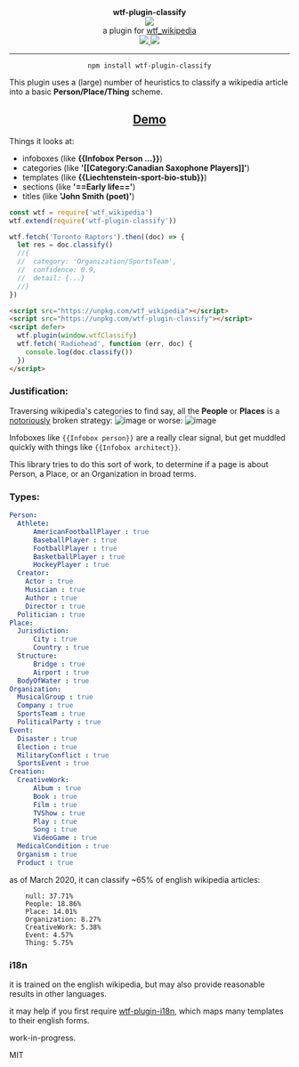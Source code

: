 <div align="center">
  <div><b>wtf-plugin-classify</b></div>
  <img src="https://cloud.githubusercontent.com/assets/399657/23590290/ede73772-01aa-11e7-8915-181ef21027bc.png" />

  <div>a plugin for <a href="https://github.com/spencermountain/wtf_wikipedia/">wtf_wikipedia</a></div>
  
  <!-- npm version -->
  <a href="https://npmjs.org/package/wtf-plugin-classify">
    <img src="https://img.shields.io/npm/v/wtf-plugin-classify.svg?style=flat-square" />
  </a>
  
  <!-- file size -->
  <a href="https://unpkg.com/wtf-plugin-classify/builds/wtf-plugin-classify.min.js">
    <img src="https://badge-size.herokuapp.com/spencermountain/wtf-plugin-html/master/builds/wtf-plugin-classify.min.js" />
  </a>
   <hr/>
</div>

<div align="center">
  <code>npm install wtf-plugin-classify</code>
</div>

This plugin uses a (large) number of heuristics to classify a wikipedia article into a basic **Person/Place/Thing** scheme.

<div align="center">
  <h2><a href="https://observablehq.com/@spencermountain/wtf-plugin-classify">Demo</a></h2>
</div>

Things it looks at:

- infoboxes (like **{{Infobox Person ...}}**)
- categories (like **'[[Category:Canadian Saxophone Players]]'**)
- templates (like **{{Liechtenstein-sport-bio-stub}}**)
- sections (like **'==Early life=='**)
- titles (like **'John Smith (poet)'**)

```js
const wtf = require('wtf_wikipedia')
wtf.extend(require('wtf-plugin-classify'))

wtf.fetch('Toronto Raptors').then((doc) => {
  let res = doc.classify()
  //{
  //  category: 'Organization/SportsTeam',
  //  confidence: 0.9,
  //  detail: {...}
  //}
})
```

```html
<script src="https://unpkg.com/wtf_wikipedia"></script>
<script src="https://unpkg.com/wtf-plugin-classify"></script>
<script defer>
  wtf.plugin(window.wtfClassify)
  wtf.fetch('Radiohead', function (err, doc) {
    console.log(doc.classify())
  })
</script>
```


### Justification:

Traversing wikipedia's categories to find say, all the **People** or **Places** is a [notoriously](https://humane.computer/review-the-science-of-managing-our-digital-stuff/) broken strategy:
![image](https://user-images.githubusercontent.com/399657/77183042-1f44ba00-6aa4-11ea-9a9e-502d825a6ea4.png)
or worse:
![image](https://user-images.githubusercontent.com/399657/77183081-2cfa3f80-6aa4-11ea-9e6a-1e5bcf2e70b6.png)

Infoboxes like `{{Infobox person}}` are a really clear signal, but get muddled quickly with things like `{{Infobox architect}}`.

This library tries to do this sort of work, to determine if a page is about Person, a Place, or an Organization in broad terms.

### Types:

```yaml
Person:
  Athlete:
      AmericanFootballPlayer : true
      BaseballPlayer : true
      FootballPlayer : true
      BasketballPlayer : true
      HockeyPlayer : true
  Creator:
    Actor : true
    Musician : true
    Author : true
    Director : true
  Politician : true
Place:
  Jurisdiction:
      City : true
      Country : true
  Structure:
      Bridge : true
      Airport : true
  BodyOfWater : true
Organization:
  MusicalGroup : true
  Company : true
  SportsTeam : true
  PoliticalParty : true
Event:
  Disaster : true
  Election : true
  MilitaryConflict : true
  SportsEvent : true
Creation:
  CreativeWork:
      Album : true
      Book : true
      Film : true
      TVShow : true
      Play : true
      Song : true
      VideoGame : true
  MedicalCondition : true
  Organism : true
  Product : true
```

as of March 2020, it can classify ~65% of english wikipedia articles:

```
    null: 37.71%
    People: 18.86%
    Place: 14.01%
    Organization: 8.27%
    CreativeWork: 5.38%
    Event: 4.57%
    Thing: 5.75%
```

### i18n

it is trained on the english wikipedia, but may also provide reasonable results in other languages.

it may help if you first require [wtf-plugin-i18n](../i18n), which maps many templates to their english forms.

work-in-progress.

MIT
